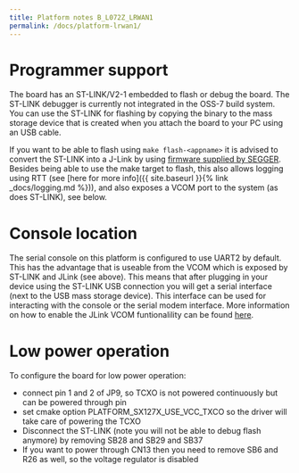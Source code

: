 ```yaml
---
title: Platform notes B_L072Z_LRWAN1
permalink: /docs/platform-lrwan1/
---
```


# Programmer support

The board has an ST-LINK/V2-1 embedded to flash or debug the board. The ST-LINK debugger is currently not integrated in the OSS-7 build system.
You can use the ST-LINK for flashing by copying the binary to the mass storage device that is created when you attach the board to your PC using an USB cable.

If you want to be able to flash using `make flash-<appname>` it is advised to convert the ST-LINK into a J-Link by using [firmware supplied by SEGGER](https://www.segger.com/products/debug-probes/j-link/models/other-j-links/st-link-on-board/). Besides being able to use the make target to flash,
this also allows logging using RTT (see [here for more info]({{ site.baseurl }}{% link _docs/logging.md %})), and also exposes a VCOM port to the system (as does ST-LINK), see below.

# Console location

The serial console on this platform is configured to use UART2 by default. This has the advantage that is useable from the VCOM which is exposed by ST-LINK and JLink (see above).
This means that after plugging in your device using the ST-LINK USB connection you will get a serial interface (next to the USB mass storage device). This interface can be used for interacting with the console or the serial modem interface.
More information on how to enable the JLink VCOM funtionalility can be found [here](https://wiki.segger.com/Using_J-Link_VCOM_functionality).

# Low power operation

To configure the board for low power operation:
- connect pin 1 and 2 of JP9, so TCXO is not powered continuously but can be powered through pin
- set cmake option PLATFORM_SX127X_USE_VCC_TXCO so the driver will take care of powering the TCXO
- Disconnect the ST-LINK  (note you will not be able to debug flash anymore) by removing SB28 and SB29 and SB37
- If you want to power through CN13 then you need to remove SB6 and R26 as well, so the voltage regulator is disabled
